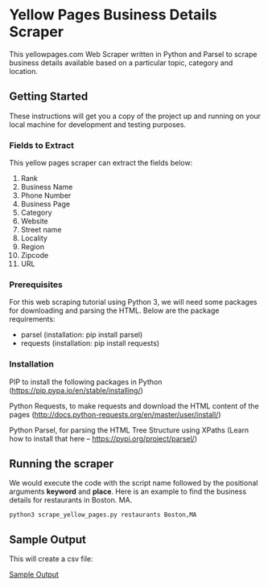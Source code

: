 # Yellow Pages Business Details Scraper

This yellowpages.com Web Scraper written in Python and Parsel to scrape business details available based on a particular topic, category and location.

## Getting Started

These instructions will get you a copy of the project up and running on your local machine for development and testing purposes.

### Fields to Extract

This yellow pages scraper can extract the fields below:

1. Rank
2. Business Name
3. Phone Number
4. Business Page
5. Category
6. Website
7. Street name
8. Locality 
9. Region 
10. Zipcode 
11. URL

### Prerequisites

For this web scraping tutorial using Python 3, we will need some packages for downloading and parsing the HTML. 
Below are the package requirements:

 - parsel (installation: pip install parsel)
 - requests (installation: pip install requests)

### Installation

PIP to install the following packages in Python (https://pip.pypa.io/en/stable/installing/) 

Python Requests, to make requests and download the HTML content of the pages (http://docs.python-requests.org/en/master/user/install/)

Python Parsel, for parsing the HTML Tree Structure using XPaths (Learn how to install that here – https://pypi.org/project/parsel/)

## Running the scraper
We would execute the code with the script name followed by the positional arguments **keyword** and **place**. Here is an example
to find the business details for restaurants in Boston. MA.

```
python3 scrape_yellow_pages.py restaurants Boston,MA
```
## Sample Output

This will create a csv file:

[Sample Output](https://raw.githubusercontent.com/scrapehero/yellow_pages/master/restaurants-boston-yellowpages-scraped-data.csv)